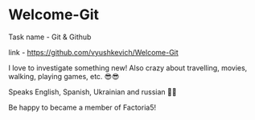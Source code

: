 # Welcome-Git

Task name - Git & Github

link - https://github.com/vyushkevich/Welcome-Git


I love to investigate something new! 
Also crazy about travelling, movies, walking, playing games, etc. 😎😎

Speaks English, Spanish, Ukrainian and russian 🧐🧐

Be happy to became a member of Factoria5! 

